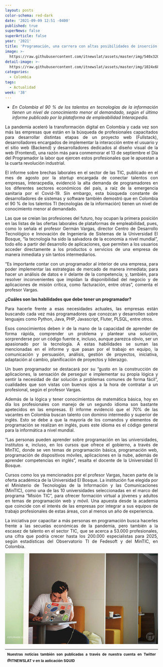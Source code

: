 ```yaml
---
layout: posts
color-schema: red-dark
date: '2021-09-09 12:51 -0400'
published: true
superNews: false
superArticle: false
year: '2021'
title: 'Programación, una carrera con altas posibilidades de inserción laboral'
image: >-
  https://raw.githubusercontent.com/itnewslat/assets/master/img/540x320/Estudiante-OnLine-p.jpg
detail-image: >-
  https://raw.githubusercontent.com/itnewslat/assets/master/img/1024x680/Estudiante-OnLine-g.jpg
categories:
  - Colombia
tags:
  - Actualidad
week: '38'
---
```

<ul style="list-style-type: disc; text-align: justify;">
	<li><em>En Colombia el 90 % de los talentos en tecnologías de la información tienen un nivel de conocimiento menor al demandado, según el último informe publicado por la plataforma de empleabilidad Interacpedia.</em></li>
</ul>
<p style="text-align: justify;">La pandemia aceleró la transformación digital en Colombia y cada vez son más las empresas que están en la búsqueda de profesionales capacitados para desarrollar distintas etapas de un proyecto web (Fullstack), desarrolladores encargados de implementar la interacción entre el usuario y el sitio web (Backend) y desarrolladores dedicados al diseño visual de la web (Frontend), una razón más para conmemorar el 13 de septiembre el Día del Programador la labor que ejercen estos profesionales que le apuestan a la cuarta revolución industrial.</p>
<p style="text-align: justify;">El informe sobre brechas laborales en el sector de las TIC, publicado en el mes de agosto por la <em>startup </em>encargada de conectar talentos con empresas, Interacpedia, evidenció la alta demanda de programadores en los diferentes sectores económicos del país, a raíz de la emergencia sanitaria por el Covid-19. Sin embargo, esta búsqueda constante de desarrolladores de sistemas y software también demostró que en Colombia el 90 % de los talentos TI (tecnologías de la información) tienen un nivel de conocimiento menor al demandado.</p>
<p style="text-align: justify;">Las que se creían las profesiones del futuro, hoy ocupan la primera posición en las listas de las ofertas laborales de plataformas de empleabilidad, pues, como lo señala el profesor Germán Vargas, director Centro de Desarrollo Tecnológico e Innovación de Ingeniería de Sistemas de la Universidad El Bosque, “la tecnología ha sido la salvadora de la economía a nivel mundial”, todo ello a partir del desarrollo de aplicaciones, que permiten a los usuarios acceder directamente a los productos o servicios de una empresa de manera inmediata y sin tantos intermediarios.</p>
<p style="text-align: justify;">“Es importante contar con un programador al interior de una empresa, para poder implementar las estrategias de mercado de manera inmediata; para hacer un análisis de datos e ir delante de la competencia; y, también, para resolver inconvenientes que impidan la disponibilidad del negocio y de aplicaciones de misión crítica, como facturación, entre otras”, comenta el profesor Vargas.</p>
<p style="text-align: justify;"><strong>¿Cuáles son las habilidades que debe tener un programador?</strong></p>
<p style="text-align: justify;">Para hacerle frente a esas necesidades actuales, las empresas están buscando cada vez más programadores que conozcan y desarrollen sobre lenguajes como Python, Java, PHP, Javascript, Fluter, PLSQL, entre otros.</p>
<p style="text-align: justify;">Esos conocimientos deben ir de la mano de la capacidad de aprender de forma rápida, comprender un problema y plantear una solución, sorprenderse por un código fuente e, incluso, aunque parezca obvio, ser un apasionado por la tecnología. A estas habilidades se suman las mencionadas en el informe y que pasan por el trabajo en equipo, la comunicación y persuasión, análisis, gestión de proyectos, iniciativa, adaptación al cambio, planificación de proyectos y liderazgo.</p>
<p style="text-align: justify;">Un buen programador se destacará por su “gusto en la construcción de aplicaciones, la sensación de perseguir e implementar su propia lógica y sentir la necesidad de dar solución a problemas comunes de forma fácil”, cualidades que son vistas con buenos ojos a la hora de contratar a un profesional, según el profesor Vargas.</p>
<p style="text-align: justify;">Además de la lógica y tener conocimientos de matemática básica, hoy en día los profesionales con manejo de un segundo idioma son bastante apetecidos en las empresas. El informe evidenció que el 70% de las vacantes en Colombia buscan talento con dominio intermedio y superior de inglés. Esto se debe a que la mayoría de los comandos y elementos de programación se realizan en inglés, pues este idioma es el código general para la informática a nivel mundial.</p>
<p style="text-align: justify;">“Las personas pueden aprender sobre programación en las universidades, institutos e, incluso, en los cursos que ofrece el gobierno, a través de MinTIC, donde se ven temas de programación básica, programación web, programación de dispositivos móviles, aplicaciones en la nube, además de aprender competencias en inglés”, resalta el docente de la Universidad El Bosque.</p>
<p style="text-align: justify;">Cursos como los ya mencionados por el profesor Vargas, hacen parte de la oferta académica de la Universidad El Bosque. La institución fue elegida por el Ministerio de Tecnologías de la Información y las Comunicaciones (MinTIC), como una de las 10 universidades seleccionadas en el marco del programa “Misión TIC”, para ofrecer formación virtual a jóvenes y adultos en temas de programación web y móvil. Una apuesta desde la academia que coincide con el interés de las empresas por integrar a sus equipos de trabajo profesionales de estas áreas, con al menos un año de experiencia.</p>
<p style="text-align: justify;">La iniciativa por capacitar a más personas en programación busca hacerles frente a las secuelas económicas de la pandemia, pero también a la escasez de talento en el sector TIC, que se acerca a 53.000 profesionales, una cifra que podría crecer hasta los 200.000 especialistas para 2025, según estadísticas del Observatorio TI de Fedesoft y del MinTIC, en Colombia.</p>

![](https://raw.githubusercontent.com/itnewslat/assets/master/img/540x320/Estudiante-OnLine-p.jpg)

<table style="height: 42px;" width="569">
<tbody>
<tr>
<td style="text-align: justify;"><sub><strong>Nuestras noticias también son publicadas a través de nuestra cuenta en Twitter <a href="https://twitter.com/itnewslat?lang=es">@ITNEWSLAT</a> y en la aplicación <a href="https://squidapp.co/en/">SQUID</a></strong></sub></td>
</tr>
</tbody>
</table>
